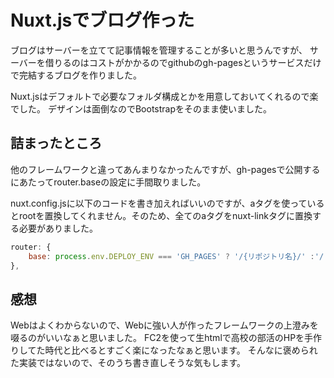 # Nuxt.jsでブログ作った

ブログはサーバーを立てて記事情報を管理することが多いと思うんですが、
サーバーを借りるのはコストがかかるのでgithubのgh-pagesというサービスだけで完結するブログを作りました。

Nuxt.jsはデフォルトで必要なフォルダ構成とかを用意しておいてくれるので楽でした。
デザインは面倒なのでBootstrapをそのまま使いました。

## 詰まったところ
他のフレームワークと違ってあんまりなかったんですが、gh-pagesで公開するにあたってrouter.baseの設定に手間取りました。

nuxt.config.jsに以下のコードを書き加えればいいのですが、aタグを使っているとrootを置換してくれません。そのため、全てのaタグをnuxt-linkタグに置換する必要がありました。

```javascript
router: {
    base: process.env.DEPLOY_ENV === 'GH_PAGES' ? '/{リポジトリ名}/' :'/'
},

```


## 感想

Webはよくわからないので、Webに強い人が作ったフレームワークの上澄みを啜るのがいいなぁと思いました。
FC2を使って生htmlで高校の部活のHPを手作りしてた時代と比べるとすごく楽になったなぁと思います。
そんなに褒められた実装ではないので、そのうち書き直しそうな気もします。
